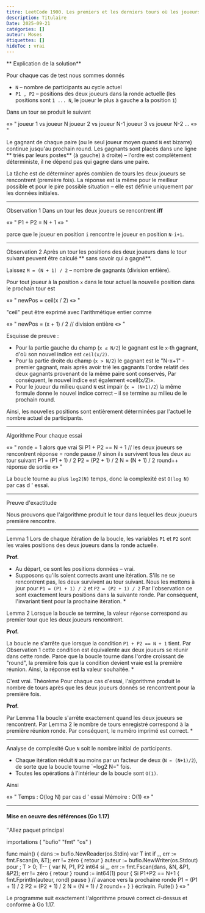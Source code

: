 ```yaml
---
titre: LeetCode 1900. Les premiers et les derniers tours où les joueurs se disputent -
description: Titulaire
Date: 2025-09-21
catégories: []
auteur: Moses
étiquettes: []
hideToc : vrai
---
```

** Explication de la solution**

Pour chaque cas de test nous sommes donnés

* `N` – nombre de participants au cycle actuel
* `P1 , P2` – positions des deux joueurs dans la ronde actuelle
(les positions sont `1 ... N`, le joueur le plus à gauche a la position `1`)

Dans un tour se produit le suivant

«» "
joueur 1 vs joueur N
joueur 2 vs joueur N-1
joueur 3 vs joueur N-2
...
«» "

Le gagnant de chaque paire (ou le seul joueur moyen quand `N` est bizarre)
continue jusqu'au prochain round.
Les gagnants sont placés dans une ligne ** triés par leurs postes** (à gauche)
à droite) – l'ordre est complètement déterministe, il ne dépend pas
qui gagne dans une paire.

La tâche est de déterminer après combien de tours les deux joueurs se rencontrent
(première fois).
La réponse est la même pour le meilleur possible et pour le pire possible
situation – elle est définie uniquement par les données initiales.



-----------------------------------------------------------------------------------

Observation 1
Dans un tour les deux joueurs se rencontrent **iff**

«» "
P1 + P2 = N + 1
«» "

parce que le joueur en position `i` rencontre le joueur en position `N-i+1`.

-----------------------------------------------------------------------------------

Observation 2
Après un tour les positions des deux joueurs dans le tour suivant peuvent
être calculé ** sans savoir qui a gagné**.

Laissez `M = (N + 1) / 2` – nombre de gagnants (division entière).

Pour tout joueur à la position `x` dans le tour actuel la nouvelle position dans
le prochain tour est

«» "
newPos = ceil(x / 2)
«» "

"ceil" peut être exprimé avec l'arithmétique entier comme

«» "
newPos = (x + 1) / 2 // division entière
«» "

Esquisse de preuve :

* Pour la partie gauche du champ (`x ≤ N/2`) le gagnant est le
`x`‐th gagnant, d'où son nouvel indice est `ceil(x/2)`.
* Pour la partie droite du champ (`x > N/2`) le gagnant est le
"N-x+1" - premier gagnant, mais après avoir trié les gagnants l'ordre relatif
des deux gagnants provenant de la même paire sont conservés,
Par conséquent, le nouvel indice est également «ceil(x/2)».
* Pour le joueur du milieu quand `N` est impair (`x = (N+1)/2`) la même
formule donne le nouvel indice correct – il se termine au milieu de
le prochain round.

Ainsi, les nouvelles positions sont entièrement déterminées par l'actuel
le nombre actuel de participants.

-----------------------------------------------------------------------------------

Algorithme
Pour chaque essai

«» "
ronde = 1
alors que vrai
Si P1 + P2 == N + 1 // les deux joueurs se rencontrent
réponse = ronde
pause
// sinon ils survivent tous les deux au tour suivant
P1 = (P1 + 1) / 2
P2 = (P2 + 1) / 2
N = (N + 1) / 2
round++
réponse de sortie
«» "

La boucle tourne au plus `log2(N)` temps, donc la complexité est
`O(log N)` par cas d ' essai.

-----------------------------------------------------------------------------------

Preuve d'exactitude

Nous prouvons que l'algorithme produit le tour dans lequel les deux joueurs
première rencontre.

---

Lemma 1
Lors de chaque itération de la boucle, les variables `P1` et `P2`
sont les vraies positions des deux joueurs dans la ronde actuelle.

**Prof.**

* Au départ, ce sont les positions données – vrai.
* Supposons qu'ils soient corrects avant une itération.
S'ils ne se rencontrent pas, les deux survivent au tour suivant.
Nous les mettons à jour pour
`P1 = (P1 + 1) / 2` et `P2 = (P2 + 1) / 2`
Par l'observation ce sont exactement leurs positions dans la suivante
ronde.
Par conséquent, l'invariant tient pour la prochaine itération. *



Lemma 2
Lorsque la boucle se termine, la valeur `réponse` correspond au premier tour
que les deux joueurs rencontrent.

**Prof.**

La boucle ne s'arrête que lorsque la condition `P1 + P2 == N + 1` tient.
Par Observation 1 cette condition est équivalente aux deux joueurs
se réunir dans cette ronde.
Parce que la boucle tourne dans l'ordre croissant de "round",
la première fois que la condition devient vraie est la première réunion.
Ainsi, la réponse est la valeur souhaitée. *



C'est vrai. Théorème
Pour chaque cas d'essai, l'algorithme produit le nombre de tours après
que les deux joueurs donnés se rencontrent pour la première fois.

**Prof.**

Par Lemma 1 la boucle s'arrête exactement quand les deux joueurs se rencontrent.
Par Lemma 2 le nombre de tours enregistré correspond à la première réunion
ronde.
Par conséquent, le numéro imprimé est correct. *



-----------------------------------------------------------------------------------

Analyse de complexité
Que `N` soit le nombre initial de participants.

* Chaque itération réduit `N` au moins par un facteur de deux
(`N ← (N+1)/2`), de sorte que la boucle tourne `=log2 N=" fois.
* Toutes les opérations à l'intérieur de la boucle sont `O(1)`.

Ainsi

«» "
Temps : O(log N) par cas d ' essai
Mémoire : O(1)
«» "

-----------------------------------------------------------------------------------

#### Mise en oeuvre des références (Go 1.17)

''Allez
paquet principal

importations (
"bufio"
"fmt"
"os"
)

func main() {
dans := bufio.NewReader(os.Stdin)
var T int
if _, err := fmt.Fscan(in, &T); err != zéro {
retour
}
auteur := bufio.NewWriter(os.Stdout)
pour ; T > 0; T-- {
var N, P1, P2 int64
si _, err := fmt.Fscan(dans, &N, &P1, &P2); err != zéro {
retour
}
round := int64(1)
pour {
Si P1+P2 == N+1 {
fmt.Fprintln(auteur, rond)
pause
}
// avance vers la prochaine ronde
P1 = (P1 + 1) / 2
P2 = (P2 + 1) / 2
N = (N + 1) / 2
round++
}
}
écrivain. Fuite()
}
«» "

Le programme suit exactement l'algorithme prouvé correct ci-dessus et
conforme à Go 1.17.